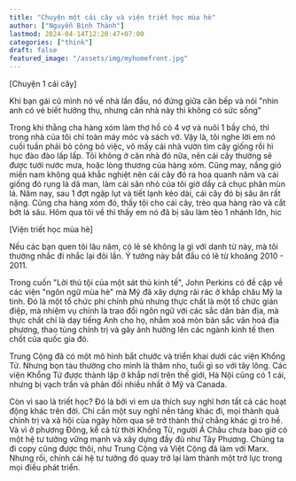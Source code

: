 ```yaml
---
title: "Chuyện một cái cây và viện triết học mùa hè"
author: ["Nguyễn Bình Thành"]
lastmod: 2024-04-14T12:20:47+07:00
categories: ["think"]
draft: false
featured_image: "/assets/img/myhomefront.jpg"
---
```


[Chuyện 1 cái cây]

Khi bạn gái cũ mình nó về nhà lần đầu, nó đứng giữa căn bếp và nói "nhìn
anh có vẻ biết hưởng thụ, nhưng căn nhà này thì không có sức sống"

Trong khi thằng cha hàng xóm làm thợ hồ có 4 vợ và nuôi 1 bầy chó, thì
trong nhà của tôi chỉ toàn máy móc và sách vở. Vậy là, tôi nghe lời em
nó cuối tuần phải bỏ công bỏ việc, vô mấy cái nhà vườn tìm cây giống rồi
hì hục đào đào lấp lấp. Tôi không ở căn nhà đó nữa, nên cái cây thường
sẽ được tưới nước mưa, hoặc lòng thương của hàng xóm. Cũng may, nắng gió
miền nam không quá khắc nghiệt nên cái cây đó ra hoa quanh năm và cái
giống đó rụng lá dã man, làm cái sân nhỏ của tôi giờ dầy cả chục phân
mùn lá. Năm nay, sau 1 đợt ngập lụt và tiết lạnh kéo dài, cái cây đó bị
sâu ăn rất nặng. Cũng cha hàng xóm đó, thấy tội cho cái cây, trèo qua
hàng rào và cắt bớt lá sâu. Hôm qua tôi về thì thấy em nó đã bị sâu làm
tèo 1 nhánh lớn, hic

[Viện triết học mùa hè]

Nếu các bạn quen tôi lâu năm, có lẽ sẽ không lạ gì với danh từ này, mà
tôi thường nhắc đi nhắc lại đôi lần. Ý tưởng này bắt đầu có lẽ từ khoảng
2010 - 2011.

Trong cuốn "Lời thú tội của một sát thủ kinh tế", John Perkins có đề cập
về các viện "ngôn ngữ mùa hè" mà Mỹ đã xây dựng rải rác ở khắp châu Mỹ
la tinh. Đó là một tổ chức phi chính phủ nhưng thực chất là một tổ chức
gián điệp, mà nhiệm vụ chính là trao đổi ngôn ngữ với các sắc dân bản
địa, mà thực chất chỉ là dạy tiếng Anh cho họ, nhằm xoá mòn bản sắc văn
hoá địa phương, thao túng chính trị và gây ảnh hưởng lên các ngành kinh
tế then chốt của quốc gia đó.

Trung Cộng đã có một mô hình bắt chước và triển khai dưới các viện Khổng
Tử. Nhưng bọn tàu thường cho mình là thâm nho, tuổi gì so với tây lông.
Các viện Khổng Tử được thành lập ở khắp nơi trên thế giới, Hà Nội cũng
có 1 cái, nhưng bị vạch trần và phản đối nhiều nhất ở Mỹ và Canada.

Còn vì sao là triết học? Đó là bởi vì em ưa thích suy nghĩ hơn tất cả
các hoạt động khác trên đời. Chỉ cần một suy nghĩ nền tảng khác đi, mọi
thành quả chính trị và xã hội của ngày hôm qua sẽ trở thành thứ chẳng
khác gì trò hề. Và vì ở phương Đông, kể cả từ thời Khổng Tử, người Á
Châu chưa bao giờ có một hệ tư tưởng vững mạnh và xây dựng đầy đủ như
Tây Phương. Chúng ta đi copy cũng được thôi, như Trung Cộng và Việt Cộng
đã làm với Marx. Nhưng rồi, chính cái hệ tư tưởng đó quay trở lại làm
thành một trở lực trong mọi điều phát triển.
